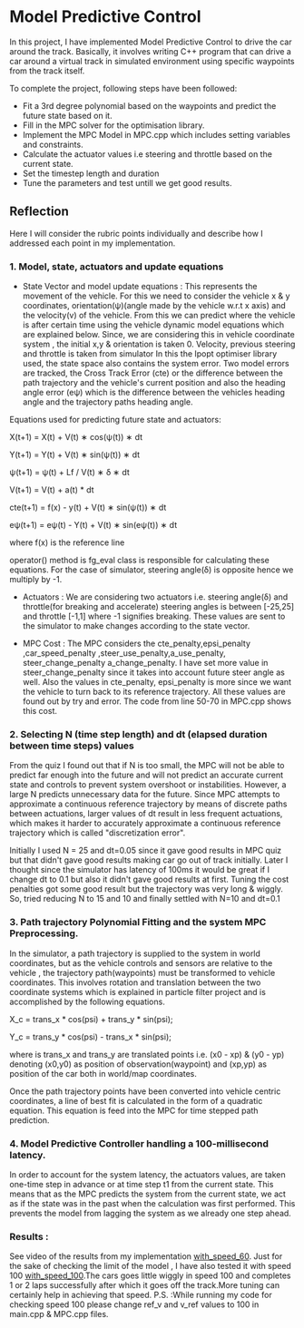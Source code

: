 # Model Predictive Control 
In this project, I have implemented Model Predictive Control to drive the car around the track. Basically, it involves writing C++ program that can drive a car around a virtual track in simulated environment using specific waypoints from the track itself.

To complete the project, following steps have been followed:
- Fit a 3rd degree polynomial based on the waypoints and predict the future state based on it.
- Fill in the MPC solver for the optimisation library.
- Implement the MPC Model in MPC.cpp which includes setting variables and constraints.
- Calculate the actuator values i.e steering and throttle based on the current state.
- Set the timestep length and duration
- Tune the parameters and test untill we get good results.

## Reflection
Here I will consider the rubric points individually and describe how I addressed each point in my implementation.

### 1. Model, state, actuators and update equations

- State Vector and model update equations : This represents the movement of the vehicle. For this we need to consider the vehicle x & y coordinates, orientation(ψ)(angle made by the vehicle w.r.t x axis) and the velocity(v) of the vehicle. From this we can predict where the vehicle is after certain time using the vehicle dynamic model equations which are explained below. Since, we are considering this in vehicle coordinate system , the initial x,y & orientation is taken 0. Velocity, previous steering and throttle is taken from simulator
In this the Ipopt optimiser library used, the state space also contains the system error. Two model errors are tracked, the Cross Track Error (cte) or the difference between the path trajectory and the vehicle's current position and also the heading angle error (eψ) which is the difference between the vehicles heading angle and the trajectory paths heading angle.

Equations used for predicting future state and actuators:

 X(t+1) = X(t) + V(t) ∗ cos(ψ(t)) ∗ dt
 
 Y(t+1) = Y(t) + V(t) ∗ sin(ψ(t)) ∗ dt
 
 ψ(t+1) = ψ(t) + Lf / V(t) ∗ δ ∗ dt
 
 V(t+1) = V(t) + a(t) * dt
 
 cte(t+1) = f(x) - y(t) + V(t) ∗ sin(ψ(t)) ∗ dt
 
 eψ(t+1) = eψ(t) - Y(t) + V(t) ∗ sin(eψ(t)) ∗ dt
 
 where f(x) is the reference line
 
 operator() method is fg_eval class is responsible for calculating these equations. For the case of simulator, steering angle(δ) is opposite hence we multiply by -1.
 


- Actuators :
We are considering two actuators i.e. steering angle(δ) and throttle(for breaking and accelerate)
steering angles is between [-25,25] and throttle [-1,1] where -1 signifies breaking. These values are sent to the simulator to make changes according to the state vector.


- MPC Cost :
The MPC considers the cte_penalty,epsi_penalty ,car_speed_penalty ,steer_use_penalty,a_use_penalty, steer_change_penalty a_change_penalty. I have set more value in steer_change_penalty since it takes into account future steer angle as well. Also the values in cte_penalty, epsi_penalty is more since we want the vehicle to turn back to its reference trajectory. All these values are found out by try and error. The code from line 50-70 in MPC.cpp shows this cost.
 
 
### 2. Selecting N (time step length) and dt (elapsed duration between time steps) values

From the quiz I found out that if N is too small, the MPC will not be able to predict far enough into the future and will not predict an accurate current state and controls to prevent system overshoot or instabilities. However, a large N predicts unnecessary data for the future. Since MPC attempts to approximate a continuous reference trajectory by means of discrete paths between actuations, larger values of dt result in less frequent actuations, which makes it harder to accurately approximate a continuous reference trajectory which is called "discretization error".

Initially I used N = 25 and dt=0.05 since it gave good results in MPC quiz but that didn't gave good results making car go out of track initially. Later I thought since the simulator has latency of 100ms  it would be great if I change dt to 0.1 but also it didn't gave good results at first. Tuning the cost penalties got some good result but the trajectory was very long & wiggly. So, tried reducing N to 15 and 10 and finally settled with N=10 and dt=0.1



### 3. Path trajectory Polynomial Fitting and the system MPC Preprocessing.

In the simulator, a path trajectory is supplied to the system in world coordinates, but as the vehicle controls and sensors are relative to the vehicle , the trajectory path(waypoints) must be transformed to vehicle coordinates. This involves rotation and translation between the two coordinate systems which is explained in particle filter project and is accomplished by the following equations.

X_c = trans_x * cos(psi) + trans_y * sin(psi);

Y_c = trans_y * cos(psi) - trans_x * sin(psi);

where is trans_x and trans_y are translated points i.e. (x0 - xp) & (y0 - yp) denoting (x0,y0) as position of observation(waypoint) and (xp,yp) as position of the car both in world/map coordinates.

Once the path trajectory points have been converted into vehicle centric coordinates, a line of best fit is calculated in the form of a quadratic equation. This equation is feed into the MPC for time stepped path prediction. 



### 4. Model Predictive Controller handling a 100-millisecond latency.

In order to account for the system latency, the actuators values, are taken one-time step in advance or at time step t1 from the current state. This means that as the MPC predicts the system from the current state, we act as if the state was in the past when the calculation was first performed. This prevents the model from lagging the system as we already one step ahead.


### Results :
See video of the results from my implementation [with_speed_60](). Just for the sake of checking the limit of the model , I have also tested it with speed 100 [with_speed_100]().The cars goes little wiggly in speed 100 and completes 1 or 2 laps successfully after which it goes off the track.More tuning can certainly help in achieving that speed. 
P.S. :While running my code for checking speed 100 please change ref_v and v_ref values to 100 in main.cpp & MPC.cpp files.


